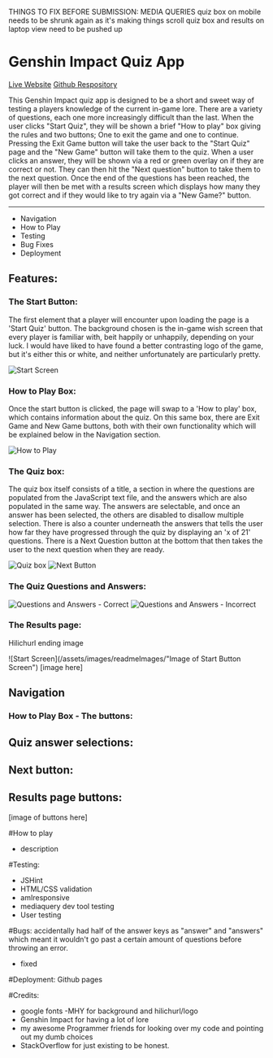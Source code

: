 THINGS TO FIX BEFORE SUBMISSION: 
MEDIA QUERIES
quiz box on mobile needs to be shrunk again as it's making things scroll
quiz box and results on  laptop view need to be pushed up

# Genshin Impact Quiz App
[Live Website](https://digimori.github.io/MilestoneProjectTwoGenshinQuiz/)
[Github Respository](https://github.com/digimori/MilestoneProjectTwoGenshinQuiz)

This Genshin Impact quiz app is designed to be a short and sweet way of testing a players knowledge of the current in-game lore. 
There are a variety of questions, each one more increasingly difficult than the last. 
When the user clicks "Start Quiz", they will be shown a brief "How to play" box giving the rules and two buttons; One to exit the game and one to continue.
Pressing the Exit Game button will take the user back to the "Start Quiz" page and the "New Game" button will take them to the quiz.
When a user clicks an answer, they will be shown via a red or green overlay on if they are correct or not. They can then hit the "Next question" button to take them to the next question.
Once the end of the questions has been reached, the player will then be met with a results screen which displays how many they got correct and if they would like to try again via a "New Game?" button. 

---

- Navigation
- How to Play
- Testing
- Bug Fixes 
- Deployment


## Features:

### The Start Button:

The first element that a player will encounter upon loading the page is a 'Start Quiz' button. 
The background chosen is the in-game wish screen that every player is familiar with, beit happily or unhappily, depending on your luck. 
I would have liked to have found a better contrasting logo of the game, but it's either this or white, and neither unfortunately are particularly pretty. 

![Start Screen](/assets/images/readmeImages/homescreen.png "Image of Start Button Screen")



### How to Play Box:

Once the start button is clicked, the page will swap to a 'How to play' box, which contains information about the quiz.
On this same box, there are Exit Game and New Game buttons, both with their own functionality which will be explained below in the Navigation section.

![How to Play](/assets/images/readmeImages/howtoplay.png "Image of How to Play Screen")

### The Quiz box:

The quiz box itself consists of a title, a section in where the questions are populated from the JavaScript text file, and the answers which are also populated in the same way.
The answers are selectable, and once an answer has been selected, the others are disabled to disallow multiple selection. 
There is also a counter underneath the answers that tells the user how far they have progressed through the quiz by displaying an 'x of 21' questions.
There is a Next Question button at the bottom that then takes the user to the next question when they are ready.

![Quiz box](/assets/images/readmeImages/thequiz.png "Image of Quiz Screen")
![Next Button](/assets/images/readmeImages/nextbuttonandqcount.png "Image of Next Button")

### The Quiz Questions and Answers:

![Questions and Answers - Correct](/assets/images/readmeImages/correctanswer.png "Image of Questions and Answer box")
![Questions and Answers - Incorrect](/assets/images/readmeImages/incorrectAnswer.png "Image of Questions and Answer box")

### The Results page: 
Hilichurl ending image

![Start Screen](/assets/images/readmeImages/"Image of Start Button Screen")
[image here]

## Navigation

### How to Play Box - The buttons:

## Quiz answer selections:

## Next button:

## Results page buttons:

[image of buttons here]




#How to play 
- description

#Testing:
 - JSHint
 - HTML/CSS validation
 - amIresponsive
 - mediaquery dev tool testing
 - User testing

#Bugs: 
accidentally had half of the answer keys as "answer" and "answers" which meant it wouldn't go past a certain amount of questions before throwing an error.
- fixed


#Deployment:
Github pages


#Credits:
- google fonts
-MHY for background and hilichurl/logo
- Genshin Impact for having a lot of lore
- my awesome Programmer friends for looking over my code and pointing out my dumb choices
- StackOverflow for just existing to be honest.